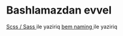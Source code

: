 # Bashlamazdan evvel

 [Scss / Sass ](https://sass-lang.com/) ile yaziriq
 [bem naming ](https://getbem.com/naming/) ile yaziriq 
 
 
 


